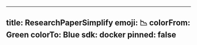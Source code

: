 

---
title: ResearchPaperSimplify
emoji: 📉
colorFrom: Green
colorTo:  Blue
sdk: docker
pinned: false
---
